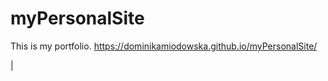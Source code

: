 # myPersonalSite
 This is my portfolio. https://dominikamiodowska.github.io/myPersonalSite/


|[](images/PersonalSite)
